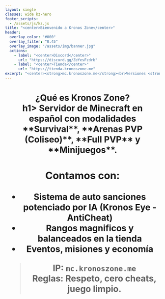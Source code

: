 ```yaml
---
layout: single
classes: wide kz-hero
footer_scripts:
  - /assets/js/kz.js
title: "<center>Bienvenido a Kronos Zone</center>"
header:
  overlay_color: "#000"
  overlay_filter: "0.45"
  overlay_image: "/assets/img/banner.jpg"
  actions:
    - label: "<center>Discord</center>"
      url: "https://discord.gg/ZeYesFzdrb"
    - label: "<center>Tienda</center>"
      url: "https://tienda.kronoszone.me"
excerpt: "<center><strong>mc.kronoszone.me</strong><br>Versiones <strong>1.8 – 1.21</strong><br>¡Eventos semanales y rangos premium!</center>"
---
```


<h1><center>¿Qué es Kronos Zone?<center></center>h1>
Servidor de Minecraft en español con modalidades **Survival**, **Arenas PVP (Coliseo)**, **Full PVP** y **Minijuegos**.

### Contamos con:
- Sistema de auto sanciones potenciado por IA (Kronos Eye - AntiCheat)
- Rangos magnificos y balanceados en la tienda
- Eventos, misiones y economía

> **IP:** `mc.kronoszone.me`  
> **Reglas:** Respeto, cero cheats, juego limpio.
